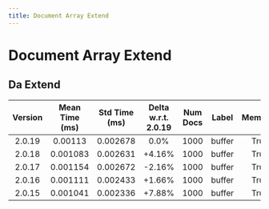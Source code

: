 ```yaml
---
title: Document Array Extend
---
```

# Document Array Extend

## Da Extend

| Version | Mean Time (ms) | Std Time (ms) | Delta w.r.t. 2.0.19 | Num Docs | Label | Memmap | Iterations |
| :---: | :---: | :---: | :---: | :---: | :---: | :---: | :---: |
| 2.0.19 | 0.00113 | 0.002678 | 0.0% | 1000 | buffer | True | 25 |
| 2.0.18 | 0.001083 | 0.002631 | +4.16% | 1000 | buffer | True | 25 |
| 2.0.17 | 0.001154 | 0.002672 | -2.16% | 1000 | buffer | True | 25 |
| 2.0.16 | 0.001111 | 0.002433 | +1.66% | 1000 | buffer | True | 25 |
| 2.0.15 | 0.001041 | 0.002336 | +7.88% | 1000 | buffer | True | 25 |
